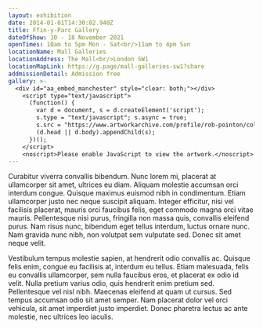 ```yaml
---
layout: exhibition
date: 2014-01-01T14:30:02.940Z
title: Ffin-y-Parc Gallery
dateOfShow: 10 - 18 November 2021
openTimes: 10am to 5pm Mon - Sat<br/>11am to 4pm Sun
locationName: Mall Galleries
locationAddress: The Mall<br/>London SW1
locationMapLink: https://g.page/mall-galleries-sw1?share
addmissionDetail: Admission free
gallery: >-
  <div id="aa_embed_manchester" style="clear: both;"></div>
  	<script type="text/javascript">
  	  (function() {
  	    var d = document, s = d.createElement('script');
  	    s.type = "text/javascript"; s.async = true;
  	    s.src = "https://www.artworkarchive.com/profile/rob-pointon/collection/manchester/embed_js.js";
  	    (d.head || d.body).appendChild(s);
  	  })();
  	</script>
  	<noscript>Please enable JavaScript to view the artwork.</noscript>
---
```


Curabitur viverra convallis bibendum. Nunc lorem mi, placerat at ullamcorper sit amet, ultrices eu diam. Aliquam molestie accumsan orci interdum congue. Quisque maximus euismod nibh in condimentum. Etiam ullamcorper justo nec neque suscipit aliquam. Integer efficitur, nisi vel facilisis placerat, mauris orci faucibus felis, eget commodo magna orci vitae mauris. Pellentesque nisi purus, fringilla non massa quis, convallis eleifend purus. Nam risus nunc, bibendum eget tellus interdum, luctus ornare nunc. Nam gravida nunc nibh, non volutpat sem vulputate sed. Donec sit amet neque velit.

Vestibulum tempus molestie sapien, at hendrerit odio convallis ac. Quisque felis enim, congue eu facilisis at, interdum eu tellus. Etiam malesuada, felis eu convallis ullamcorper, sem nulla faucibus eros, et placerat ex odio id velit. Nulla pretium varius odio, quis hendrerit enim pretium sed. Pellentesque vel nisl nibh. Maecenas eleifend at quam ut cursus. Sed tempus accumsan odio sit amet semper. Nam placerat dolor vel orci vehicula, sit amet imperdiet justo imperdiet. Donec pharetra lectus ac ante molestie, nec ultrices leo iaculis.
